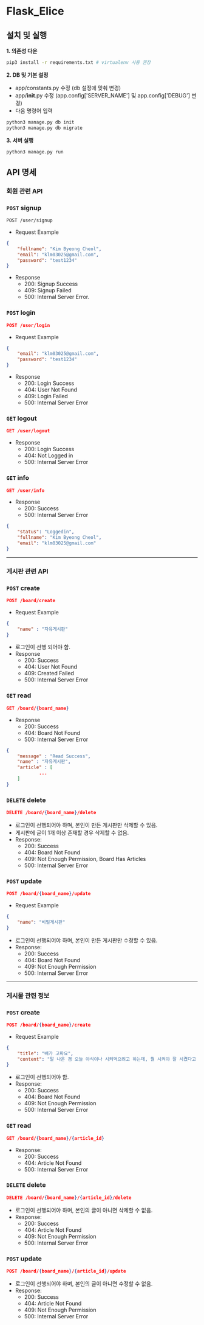 # Flask_Elice

## 설치 및 실행

**1. 의존성 다운**

```bash
pip3 install -r requirements.txt # virtualenv 사용 권장
```

**2. DB 및 기본 설정**

- app/constants.py 수정 (db 설정에 맞춰 변경)
- app/__init__.py 수정 (app.config['SERVER_NAME'] 및 app.config['DEBUG'] 변경)
- 다음 명령어 입력

```bash
python3 manage.py db init
python3 manage.py db migrate
```

**3. 서버 실행**

```bash
python3 manage.py run
```


## API 명세

### 회원 관련 API

### `POST` signup

```html
POST /user/signup
```

- Request Example

```json
{
    "fullname": "Kim Byeong Cheol",
    "email": "klm03025@gmail.com",
    "password": "test1234"
}
```

- Response
    - 200: Signup Success
    - 409: Signup Failed
    - 500: Internal Server Error.

### `POST` login

```json
POST /user/login
```

- Request Example

```json
{
    "email": "klm03025@gmail.com",
    "password": "test1234"
}
```

- Response
    - 200: Login Success
    - 404: User Not Found
    - 409: Login Failed
    - 500: Internal Server Error

### `GET` logout

```json
GET /user/logout
```

- Response
    - 200: Login Success
    - 404: Not Logged in
    - 500: Internal Server Error

### `GET` info

```json
GET /user/info
```

- Response
    - 200: Success
    - 500: Internal Server Error

```json
{
    "status": "Loggedin",
    "fullname": "Kim Byeong Cheol",
    "email": "klm03025@gmail.com"
}
```

-----------------------------------


### 게시판 관련 API

### `POST` create

```json
POST /board/create
```

- Request Example

```json
{
	"name" : "자유게시판"
}
```

- 로그인이 선행 되어야 함.
- Response
    - 200: Success
    - 404: User Not Found
    - 409: Created Failed
    - 500: Internal Server Error

### `GET` read

```json
GET /board/{board_name}
```

- Response
    - 200: Success
    - 404: Board Not Found
    - 500: Internal Server Error

```json
{
    "message" : "Read Success",
    "name" : "자유게시판",
    "article" : [
			...
    ]
}
```

### `DELETE` delete

```json
DELETE /board/{board_name}/delete
```

- 로그인이 선행되어야 하며, 본인이 만든 게시판만 삭제할 수 있음.
- 게시판에 글이 1개 이상 존재할 경우 삭제할 수 없음.
- Response:
    - 200: Success
    - 404: Board Not Found
    - 409: Not Enough Permission, Board Has Articles
    - 500: Internal Server Error

### `POST` update

```json
POST /board/{board_name}/update
```

- Request Example

```json
{
    "name": "비밀게시판"
}
```

- 로그인이 선행되어야 하며, 본인이 만든 게시판만 수정할 수 있음.
- Response:
    - 200: Success
    - 404: Board Not Found
    - 409: Not Enough Permission
    - 500: Internal Server Error


------------------------------------


### 게시물 관련 정보

### `POST` create

```json
POST /board/{board_name}/create
```

- Request Example

```json
{
    "title": "배가 고파요",
    "content": "말 나온 겸 오늘 야식이나 시켜먹으려고 하는데, 뭘 시켜야 잘 시켰다고 소문이 날까요?"
}
```

- 로그인이 선행되어야 함.
- Response:
    - 200: Success
    - 404: Board Not Found
    - 409: Not Enough Permission
    - 500: Internal Server Error

### `GET` read

```json
GET /board/{board_name}/{article_id}
```

- Response:
    - 200: Success
    - 404: Article Not Found
    - 500: Internal Server Error

### `DELETE` delete

```json
DELETE /board/{board_name}/{article_id}/delete
```

- 로그인이 선행되어야 하며, 본인의 글이 아니면 삭제할 수 없음.
- Response:
    - 200: Success
    - 404: Article Not Found
    - 409: Not Enough Permission
    - 500: Internal Server Error

### `POST` update

```json
POST /board/{board_name}/{article_id}/update
```

- 로그인이 선행되어야 하며, 본인의 글이 아니면 수정할 수 없음.
- Response:
    - 200: Success
    - 404: Article Not Found
    - 409: Not Enough Permission
    - 500: Internal Server Error
